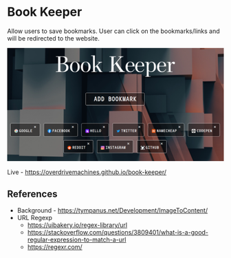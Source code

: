# Book Keeper

Allow users to save bookmarks. User can click on the bookmarks/links and will be redirected to the website.

![Preview](preview.png)

Live - https://overdrivemachines.github.io/book-keeper/

## References

- Background - https://tympanus.net/Development/ImageToContent/
- URL Regexp
  - https://uibakery.io/regex-library/url
  - https://stackoverflow.com/questions/3809401/what-is-a-good-regular-expression-to-match-a-url
  - https://regexr.com/
